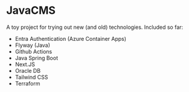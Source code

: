 # JavaCMS

A toy project for trying out new (and old) technologies. Included so far:

- Entra Authentication (Azure Container Apps)
- Flyway (Java)
- Github Actions
- Java Spring Boot
- Next.JS
- Oracle DB
- Tailwind CSS
- Terraform
